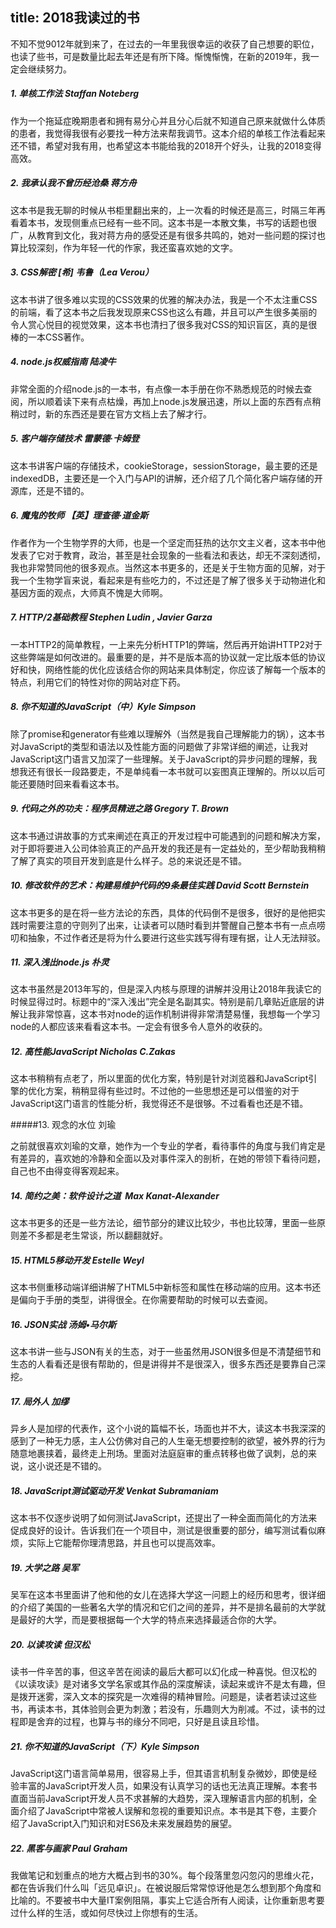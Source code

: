 title: 2018我读过的书
---
不知不觉9012年就到来了，在过去的一年里我很幸运的收获了自己想要的职位，也读了些书，可是数量比起去年还是有所下降。惭愧惭愧，在新的2019年，我一定会继续努力。
<!--more-->

##### 1. 单核工作法 Staffan Noteberg
作为一个拖延症晚期患者和拥有易分心并且分心后就不知道自己原来就做什么体质的患者，我觉得我很有必要找一种方法来帮我调节。这本介绍的单核工作法看起来还不错，希望对我有用，也希望这本书能给我的2018开个好头，让我的2018变得高效。

##### 2. 我承认我不曾历经沧桑  蒋方舟
这本书是我无聊的时候从书柜里翻出来的，上一次看的时候还是高三，时隔三年再看着本书，发现侧重点已经有一些不同。这本书是一本散文集，书写的话题也很广，从教育到文化，我对蒋方舟的感受还是有很多共鸣的，她对一些问题的探讨也算比较深刻，作为年轻一代的作家，我还蛮喜欢她的文字。

##### 3. CSS解密 \[希] 韦鲁（Lea Verou）
这本书讲了很多难以实现的CSS效果的优雅的解决办法，我是一个不太注重CSS的前端，看了这本书之后我发现原来CSS也这么有趣，并且可以产生很多美丽的令人赏心悦目的视觉效果，这本书也清扫了很多我对CSS的知识盲区，真的是很棒的一本CSS著作。
##### 4. node.js权威指南 陆凌牛
非常全面的介绍node.js的一本书，有点像一本手册在你不熟悉规范的时候去查阅，所以顺着读下来有点枯燥，再加上node.js发展迅速，所以上面的东西有点稍稍过时，新的东西还是要在官方文档上去了解才行。

##### 5. 客户端存储技术 雷蒙德·卡姆登
这本书讲客户端的存储技术，cookieStorage，sessionStorage，最主要的还是indexedDB，主要还是一个入门与API的讲解，还介绍了几个简化客户端存储的开源库，还是不错的。

##### 6. 魔鬼的牧师 【英】理查德·道金斯
作者作为一个生物学界的大师，也是一个坚定而狂热的达尔文主义者，这本书中他发表了它对于教育，政治，甚至是社会现象的一些看法和表达，却无不深刻透彻，我也非常赞同他的很多观点。当然这本书更多的，还是关于生物方面的见解，对于我一个生物学盲来说，看起来是有些吃力的，不过还是了解了很多关于动物进化和基因方面的观点，大师真不愧是大师啊。

##### 7. HTTP/2基础教程 Stephen Ludin , Javier Garza
一本HTTP2的简单教程，一上来先分析HTTP1的弊端，然后再开始讲HTTP2对于这些弊端是如何改进的。最重要的是，并不是版本高的协议就一定比版本低的协议好和快，网络性能的优化应该结合你的网站来具体制定，你应该了解每一个版本的特点，利用它们的特性对你的网站对症下药。

##### 8. 你不知道的JavaScript（中）Kyle Simpson
除了promise和generator有些难以理解外（当然是我自己理解能力的锅），这本书对JavaScript的类型和语法以及性能方面的问题做了非常详细的阐述，让我对JavaScript这门语言又加深了一些理解。关于JavaScript的异步问题的理解，我想我还有很长一段路要走，不是单纯看一本书就可以妄图真正理解的。所以以后可能还要随时回来看看这本书。

##### 9. 代码之外的功夫：程序员精进之路 Gregory T. Brown
这本书通过讲故事的方式来阐述在真正的开发过程中可能遇到的问题和解决方案，对于即将要进入公司体验真正的产品开发的我还是有一定益处的，至少帮助我稍稍了解了真实的项目开发到底是什么样子。总的来说还是不错。

##### 10. 修改软件的艺术：构建易维护代码的9条最佳实践 David Scott Bernstein

这本书更多的是在将一些方法论的东西，具体的代码倒不是很多，很好的是他把实践时需要注意的守则列了出来，让读者可以随时看到并警醒自己整本书有一点点唠叨和抽象，不过作者还是将为什么要进行这些实践写得有理有据，让人无法辩驳。 

##### 11. 深入浅出node.js 朴灵  

这本书虽然是2013年写的，但是深入内核与原理的讲解并没用让2018年我读它的时候显得过时。标题中的“深入浅出”完全是名副其实。特别是前几章贴近底层的讲解让我非常惊喜，这本书对node的运作机制讲得非常清楚易懂，我想每一个学习node的人都应该来看看这本书。一定会有很多令人意外的收获的。 

##### 12. 高性能JavaScript  Nicholas C.Zakas 

这本书稍稍有点老了，所以里面的优化方案，特别是针对浏览器和JavaScript引擎的优化方案，稍稍显得有些过时。不过他的一些思想还是可以借鉴的对于JavaScript这门语言的性能分析，我觉得还不是很够。不过看看也还是不错。 

#####13. 观念的水位  刘瑜

之前就很喜欢刘瑜的文章，她作为一个专业的学者，看待事件的角度与我们肯定是有差异的，喜欢她的冷静和全面以及对事件深入的剖析，在她的带领下看待问题，自己也不由得变得客观起来。 

##### 14. 简约之美：软件设计之道  Max Kanat-Alexander 

这本书更多的还是一些方法论，细节部分的建议比较少，书也比较薄，里面一些原则差不多都是老生常谈，所以翻翻就好。 

##### 15. HTML5移动开发 Estelle Weyl

这本书侧重移动端详细讲解了HTML5中新标签和属性在移动端的应用。这本书还是偏向于手册的类型，讲得很全。在你需要帮助的时候可以去查阅。

#####  16. JSON实战 汤姆•马尔斯

这本书讲一些与JSON有关的生态，对于一些虽然用JSON很多但是不清楚细节和生态的人看看还是很有帮助的，但是讲得并不是很深入，很多东西还是要靠自己深挖。

##### 17. 局外人 加缪

异乡人是加缪的代表作，这个小说的篇幅不长，场面也并不大，读这本书我深深的感到了一种无力感，主人公仿佛对自己的人生毫无想要控制的欲望，被外界的行为随意地裹挟着，最终走上刑场。里面对法庭庭审的重点转移也做了讽刺，总的来说，这小说还是不错的。

##### 18. JavaScript测试驱动开发 Venkat Subramaniam

这本书不仅逐步说明了如何测试JavaScript，还提出了一种全面而简化的方法来促成良好的设计。告诉我们在一个项目中，测试是很重要的部分，编写测试看似麻烦，实际上它能帮你理清思路，并且也可以提高效率。

##### 19. 大学之路 吴军

吴军在这本书里面讲了他和他的女儿在选择大学这一问题上的经历和思考，很详细的介绍了美国的一些著名大学的情况和它们之间的差异，并不是排名最前的大学就是最好的大学，而是要根据每一个大学的特点来选择最适合你的大学。

##### 20. 以读攻读 但汉松

读书一件辛苦的事，但这辛苦在阅读的最后大都可以幻化成一种喜悦。但汉松的《以读攻读》是对诸多文学名家或其作品的深度解读，读起来或许不是太有趣，但是拨开迷雾，深入文本的探究是一次难得的精神冒险。问题是，读者若读过这些书，再读本书，其体验则会更为刺激；若没有，乐趣则大为削减。不过，读书的过程即是舍弃的过程，也算与书的缘分不同吧，只好是且读且珍惜。

##### 21. 你不知道的JavaScript（下）Kyle Simpson

JavaScript这门语言简单易用，很容易上手，但其语言机制复杂微妙，即使是经验丰富的JavaScript开发人员，如果没有认真学习的话也无法真正理解。本套书直面当前JavaScript开发人员不求甚解的大趋势，深入理解语言内部的机制，全面介绍了JavaScript中常被人误解和忽视的重要知识点。本书是其下卷，主要介绍了JavaScript入门知识和对ES6及未来发展趋势的展望。

##### 22. 黑客与画家 Paul Graham

我做笔记和划重点的地方大概占到书的30%。每个段落里忽闪忽闪的思维火花，都在告诉我们什么叫「远见卓识」。在被说服后常常惊讶他是怎么想到那个角度和比喻的。不要被书中大量IT案例阻隔，事实上它适合所有人阅读，让你重新思考要过什么样的生活，或如何尽快过上你想有的生活。

